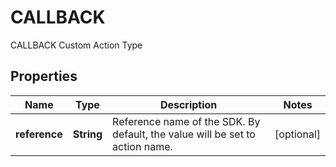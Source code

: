 

# CALLBACK

CALLBACK Custom Action Type

## Properties

| Name | Type | Description | Notes |
|------------ | ------------- | ------------- | -------------|
|**reference** | **String** | Reference name of the SDK. By default, the value will be set to action name. |  [optional] |



